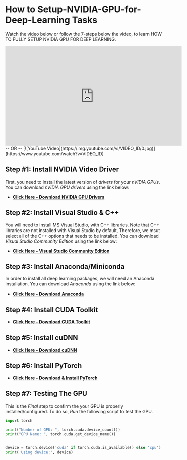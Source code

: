 # How to Setup-NVIDIA-GPU-for-Deep-Learning Tasks

Watch the video below or follow the 7-steps below the video, to learn HOW TO FULLY SETUP NVIDIA GPU FOR DEEP LEARNING.

<iframe width="560" height="315" src="https://www.youtube.com/embed/dQw4w9WgXcQ" frameborder="0" allow="accelerometer; autoplay; clipboard-write; encrypted-media; gyroscope; picture-in-picture" allowfullscreen></iframe>   
 -- OR --
 [![YouTube Video](https://img.youtube.com/vi/VIDEO_ID/0.jpg)](https://www.youtube.com/watch?v=VIDEO_ID)   

## Step #1: Install NVIDIA Video Driver

First, you need to install the latest version of *drivers* for your *nVIDIA GPUs*. 
You can download *nVIDIA GPU drivers* using the link below: 
 - **[Click Here - Download NVIDIA GPU Drivers](https://www.nvidia.com/Download/index.aspx)**

## Step #2: Install Visual Studio & C++

You will need to install MS Visual Studio, with C++ libraries. 
Note that C++ libraries are not installed with Visual Studio by default, Therefore, we msut select all of the C++ options that needs to be installed.
You can download *Visual Studio Community Edition* using the link below: 
 - **[Click Here - Visual Studio Community Edition](https://visualstudio.microsoft.com/vs/community/)**

## Step #3: Install Anaconda/Miniconda

In order to install all deep learning packages, we will need an Anaconda installation. 
You can download *Anaconda* using the link below: 
 - **[Click Here - Download Anaconda](https://www.anaconda.com/download/success)**

## Step #4: Install CUDA Toolkit

 - **[Click Here - Download CUDA Toolkit](https://developer.nvidia.com/cuda-toolkit-archive)**

## Step #5: Install cuDNN

 - **[Click Here - Download cuDNN](https://developer.nvidia.com/rdp/cudnn-archive)**


## Step #6: Install PyTorch 

 - **[Click Here - Download & Install PyTorch](https://pytorch.org/get-started/locally/)**




## Step #7: Testing The GPU
This is the *Final* step to confirm the your GPU is properly installed/configured. To do so, *Run* the following script to test the GPU.

```python
import torch

print("Number of GPU: ", torch.cuda.device_count())
print("GPU Name: ", torch.cuda.get_device_name())


device = torch.device('cuda' if torch.cuda.is_available() else 'cpu')
print('Using device:', device)
```
